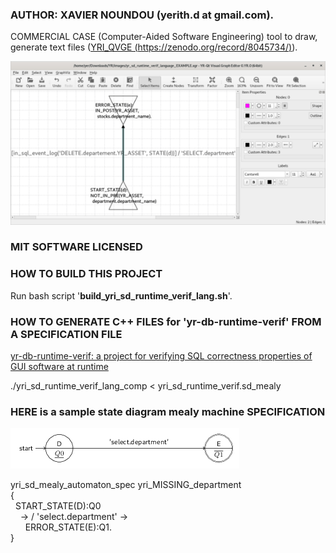 
### AUTHOR: XAVIER NOUNDOU (yerith.d at gmail.com).


COMMERCIAL CASE (Computer-Aided Software Engineering) tool
to draw, generate text files ([YRI_QVGE (https://zenodo.org/record/8045734/)](https://zenodo.org/record/8045734/)).

![YRI_QVGE CASE (Computer-Aided Software Engineering) tool](https://github.com/yerithd/yri_sd_runtime_verif_lang/blob/master/YRI_QVGE_screenshot.png?raw=true)


### MIT SOFTWARE LICENSED


### HOW TO BUILD THIS PROJECT

Run bash script '**build_yri_sd_runtime_verif_lang.sh**'.


### HOW TO GENERATE C++ FILES for 'yr-db-runtime-verif' FROM A SPECIFICATION FILE

[yr-db-runtime-verif: a project for verifying SQL correctness properties of GUI software at runtime](https://github.com/yerithd/yr-db-runtime-verif)

./yri_sd_runtime_verif_lang_comp < yri_sd_runtime_verif.sd_mealy


### HERE is a sample state diagram mealy machine SPECIFICATION

![yri_test_input_2](test_inputs/yri_test_input_2.png)

yri_sd_mealy_automaton_spec yri_MISSING_department<br />
{<br />
 &nbsp;&nbsp;START_STATE(D):Q0<br />
 &nbsp;&nbsp;&nbsp;&nbsp;-> / 'select.department' -><br />
 &nbsp;&nbsp;&nbsp;&nbsp;&nbsp;&nbsp;ERROR_STATE(E):Q1.<br />
}

